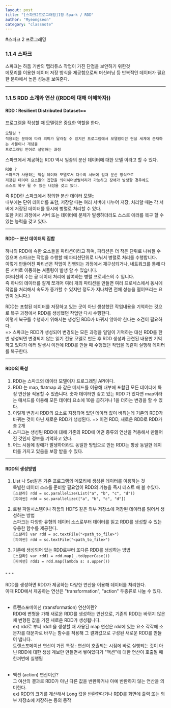 ```yaml
---
layout: post
title: "[스파크2프로그래밍]1장-Spark / RDD"
author: "Myeongseon"
category: "classnote"
---
```

#스파크 2 프로그래밍

### 1.1.4 스파크
스파크는 하둡 기반의 맵리듀스 작업이 가진 단점을 보안하기 위한것<br>
메모리를 이용한 데이터 저장 방식을 제공함으로써 머신러닝 등 반복적인 데이터가 필요한 분야에서 높은 성능을 보여준다.

* * *

### 1.1.5 RDD 소개와 연산 ((RDD에 대해 이해하자))
#### RDD : Resilient Distributed Dataset==

프로그램을 작성할 때 모델링은 중요한 역할을 한다.
```
모델링 ?
적용되는 분야에 따라 의미가 달라질 수 있지만 프로그램에서 모델링이란 현실 세계에 존재하는 사물이나 개념을
프로그래밍 언어로 설명하는 과정
```
스파크에서 제공하는 RDD 역시 일종의 분산 데이터에 대한 모델 이라고 할 수 있다.
```
RDD ?
스파크가 사용하는 핵심 데이터 모델로서 다수의 서버에 걸쳐 분산 방식으로
저장된 데이터 요소들의 집합을 의미하며병럴처리가 가능하고 장애가 발생할 경우에도
스스로 복구 될 수 있는 내성을 갖고 있다.
```
즉 RDD란 스파크에서 정의한 분산 데이터 모델::<br>
내부에는 단위 데이터를 포함, 저장할 때는 여러 서버에 나누어 저장, 처리할 때는 각 서버에 저장된 데이터를 동시에 병렬로 처리할 수 있다.<br> 또한 처리 과정에서 서버 또는 데이터에 문제가 발생하더라도 스스로 에러를 복구 할 수 있는 능력을 갖고 있다.

_ _ _
#### RDD-- 분산 데이터의 집합
하나의 RDD에 속한 요소들을 파티션이라고 하며, 파티션은 더 작은 단위로 나눠질 수 있으며 스파크는 작업을 수행할 때 파티션단위로 나눠서 병렬로 처리를 수행합니다.<br>
이렇게 만들어진 파티션은 작업이 진행되는 과정에서 재구성되거나, 네트워크를 통해 다른 서버로 이동하는 셔플링이 발생 할 수 있습니다.<br>
(파티션의 수는 곧 데이터 처리에 참여하는 병렬 프로세스의 수 입니다. <br>즉 하나의 데이터를 잘게 쪼개어 여러 개의 파티션을 만들면 여러 프로세스에서 동시에 작업을 처리해서 속도가 증가할 수 있지만 정도가 지나치면 전체 성능을 떨어뜨리는 요인이 됩니다.)

RDD는 포함된 데이터를 저장하고 있는 곳이 아닌 생성했던 작업내용을 기억하는 것으로 복구 과정에서 RDD를 생성했던 작업만 다시 수행한다.<br>
이렇게 복구를 수행하기 위해서는 생성된 RDD가 바뀌지 않아야 한다는 조건이 필요하다.<br>
=> 스파크는 RDD가 생성되어 변경되는 모든 과정을 일일이 기억하는 대신 RDD를 한번 생성되면 변경되지 않는 읽기 전용 모델로 만든 후 RDD 생성과 관련된 내용만 기억하고 있다가 에러 발생시 이전에 RDD를 만들 때 수행했던 작업을 똑같이 실행해 데이터를 복구한다.

_ _ _


#### RDD의 특성
1. RDD는 스파크의 데이터 모델이자 프로그래밍 API이다.
2. RDD 는 map, flatmap 과 같은 메서드를 이용해 내부에 포함된 모든 데이터에 특정 연산을 적용할 수 있습니다. 숫자 데이터만 갖고 있는 RDD 가 있다면 map이라는 매서드를 이용해 모든 데이터 요소에 10을 곱하거나 1을 더하는 변경을 할 수 있다.
3. 이렇게 변경시 RDD의 요소로 지정되어 있던 데이터 값이 바뀌는데 기존의 RDD가 바뀌는 것이 아닌 새로운 RDD가 생성된다. => 이전 RDD, 새로운 RDD로 RDD가 총 2개
4. 스파크는 생성된 RDD에 대해 기존의 RDD에 어떤 종류의 연산을 적용해서 만들어진 것인지 정보를 기억하고 있다.
5. 어느 시점에 장애가 발생하더라도 동일한 방법으로 만든 RDD는 항상 동일한 데이터를 가지고 있음을 보장 받을 수 있다.

_ _ _

####  RDD의 생성방법
1. List 나 Set같은 기존 프로그램의 메모리에 생성된 데이터를 이용하는 것<br>
특별한 데이터 소스를 준비할 필요없이 RDD의 기능을 즉시 테스트 해 볼 수있다.<br>
`[스칼라] rdd = sc.parallelize(List("a", "b", "c", "d"))`<br>
`[파이썬] rdd = sc.parallelize(["a", "b", "c", "d"])`<br>

2. 로컬 파일시스템이나 하둡의 HDFS 같은 외부 저장소에 저장된 데이터를 읽어서 생성하는 방법<br>
스파크는 다양한 유형의 데이터 소스로부터 데이터를 읽고 RDD를 생성할 수 있는 유용한 함수를 제공한다.<br>
`[스칼라] var rdd = sc.textFile("<path_to_file>")`<br>
`[파이썬] rdd = sc.textFile("<path_to_file>")`<br>

3. 기존에 생성되어 있는 RDD로부터 또다른 RDD를 생성하는 방법<br>
`[스칼라] var rdd1 = rdd.map(_.toUpperCase())`<br>
`[파이썬] rdd1 = rdd.map(lambda s: s.upper())`<br>

#### - - -
RDD를 생성하면 RDD가 제공하는 다양한 연산을 이용해 데이터를 처리한다.<br>
이때 RDD에서 제공하는 연산은 "transformation", "action" 두종류로 나눌 수 있다.<br><br>
- 트랜스포메이션 (transformation) 연산이란?<br>
RDD에 변형을 가해 새로운 RDD를 생성하는 연산으로, 기존의 RDD는 바뀌지 않은 채 변형된 값을 가진 새로운 RDD가 생성됩니다.<br>
ex) rdd로 부터 rdd1 을 생성할 때 사용된 map 연산은 rdd에 있는 요소 각각에 소문자를 대문자로 바꾸는 함수를 적용해 그 결과값으로 구성된 새로운 RDD를 만들어 냅니다.<br>
트랜스포메이션 연산이 가진 특징 : 연산이 호출되는 시점에 바로 실행되는 것이 아닌 RDD에 대한 생성 계보만 만들면서 쌓여있다가 "액션"에 대한 연산이 호출될 때 한꺼번에 실행됨<br><br>

- 액션 (action) 연산이란?<br>
그 여산의 결과로 RDD가 아닌 다른 값을 반환하거나 아예 반환하지 않는 연산을 의미한다.<br>
ex) RDD의 크기를 계산해서 Long 값을 반환한다거나 RDD를 화면에 출력 또는 외부 저장소에 저장하는 등의 동작<br>
